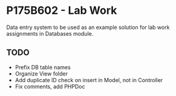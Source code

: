 # P175B602 - Lab Work

Data entry system to be used as an example solution for lab work assignments in Databases module.

## TODO
- Prefix DB table names
- Organize View folder
- Add duplicate ID check on insert in Model, not in Controller
- Fix comments, add PHPDoc

